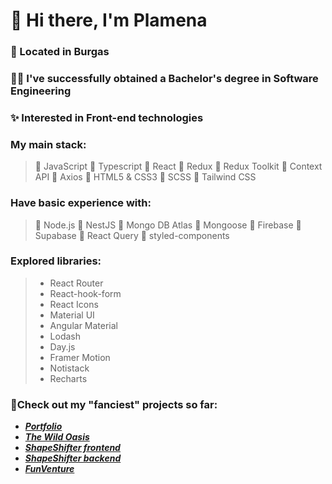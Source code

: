 # 👋 Hi there, I'm Plamena

### 🌊 Located in Burgas

### :woman_student: I've successfully obtained a Bachelor's degree in Software Engineering

### :sparkles: Interested in Front-end technologies

### My main stack:
>  🔸 JavaScript
>  🔸 Typescript
>  🔸 React
>  🔸 Redux
>  🔸 Redux Toolkit 
>  🔸 Context API
>  🔸 Axios
>  🔸 HTML5 & CSS3
>  🔸 SCSS
>  🔸 Tailwind CSS


### Have basic experience with:
> 🔹 Node.js
> 🔹 NestJS
> 🔹 Mongo DB Atlas
> 🔹 Mongoose
> 🔹 Firebase
> 🔹 Supabase
> 🔹 React Query
> 🔹 styled-components


###  Explored libraries:
> - React Router
> - React-hook-form
> - React Icons
> - Material UI
> - Angular Material
> - Lodash
> - Day.js
> - Framer Motion
> - Notistack
> - Recharts



### 🌱Check out my "fanciest" projects so far:
- ***[Portfolio](https://github.com/Plamena37/3d-portfolio)***
- ***[The Wild Oasis](https://github.com/Plamena37/the-wild-oasis)***
- ***[ShapeShifter frontend](https://github.com/Plamena37/shape-shifter-frontend)***
- ***[ShapeShifter backend](https://github.com/Plamena37/shape-shifter-backend)***
- ***[FunVenture](https://github.com/Plamena37/Funventure)***




